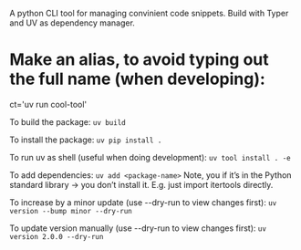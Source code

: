 A python CLI tool for managing convinient code snippets. 
Build with Typer and UV as dependency manager. 

# Make an alias, to avoid typing out the full name (when developing):
ct='uv run cool-tool'

To build the package:
`uv build`

To install the package:
`uv pip install .`

To run uv as shell (useful when doing development):
`uv tool install . -e`

To add dependencies:
`uv add <package-name>`
Note, you if it’s in the Python standard library → you don’t install it. E.g. just import itertools directly.

To increase by a minor update (use --dry-run to view changes first):
`uv version --bump minor --dry-run`

To update version manually (use --dry-run to view changes first):
`uv version 2.0.0 --dry-run`
